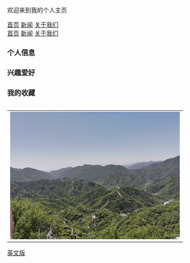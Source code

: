 欢迎来到我的个人主页

<head>
  <meta charset="UTF-8">
  <title>导航栏</title>
 </head>
<nav>
  <a href="#">首页</a>
  <a href="#">新闻</a>
  <a href="#">关于我们</a>
</nav>



<html>
	<head>
		<meta charset="UTF-8">
		<title>导航栏</title>
	</head>
	<body>
		<nav>
			<a href="#">首页</a>
			<a href="#">新闻</a>
			<a href="#">关于我们</a>
		</nav>
	</body>
</html>


### 个人信息

### 兴趣爱好

### 我的收藏

<table border="0">
<table border="0">
  <tr>
    <td width="100%">
      <img src="/image/changcheng.jpg" width="100%">
    </td>
  </tr>
</table>

<a href="/index-en.html">英文版</a>

